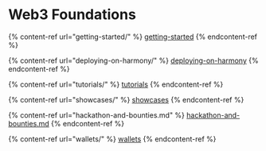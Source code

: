 # Web3 Foundations

{% content-ref url="getting-started/" %}
[getting-started](getting-started/)
{% endcontent-ref %}

{% content-ref url="deploying-on-harmony/" %}
[deploying-on-harmony](deploying-on-harmony/)
{% endcontent-ref %}

{% content-ref url="tutorials/" %}
[tutorials](tutorials/)
{% endcontent-ref %}

{% content-ref url="showcases/" %}
[showcases](showcases/)
{% endcontent-ref %}

{% content-ref url="hackathon-and-bounties.md" %}
[hackathon-and-bounties.md](hackathon-and-bounties.md)
{% endcontent-ref %}

{% content-ref url="wallets/" %}
[wallets](wallets/)
{% endcontent-ref %}
